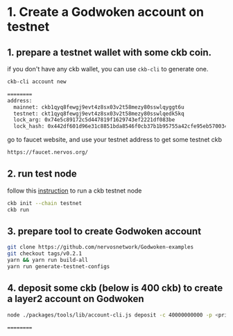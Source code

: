 # 1. Create a Godwoken account on testnet

## 1. prepare a testnet wallet with some ckb coin.

if you don't have any ckb wallet, you can use `ckb-cli` to generate one.

```sh
ckb-cli account new

========
address:
  mainnet: ckb1qyq8fewgj9evt4z8sx03v2t58mezy80sswlqyggt6u
  testnet: ckt1qyq8fewgj9evt4z8sx03v2t58mezy80sswlqedk5kq
  lock_arg: 0x74e5c89172c5d447819f1629743ef2221df083be
  lock_hash: 0x442df601d96e31c8851bda8546f0cb37b1b95755a42cfe95eb5700341d1a662f
```

go to faucet website, and use your testnet address to get some testnet ckb

```sh
https://faucet.nervos.org/
```

## 2. run test node

follow this [instruction](https://docs.nervos.org/docs/basics/guides/testnet) to run a ckb testnet node

```sh
ckb init --chain testnet
ckb run
```

## 3. prepare tool to create Godwoken account

```sh
git clone https://github.com/nervosnetwork/Godwoken-examples
git checkout tags/v0.2.1
yarn && yarn run build-all
yarn run generate-testnet-configs
```

## 4. deposit some ckb (below is 400 ckb) to create a layer2 account on Godwoken

```sh
node ./packages/tools/lib/account-cli.js deposit -c 40000000000 -p <private_key> -l <your eth_address>

========

```
